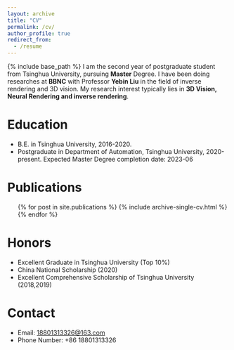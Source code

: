 ```yaml
---
layout: archive
title: "CV"
permalink: /cv/
author_profile: true
redirect_from:
  - /resume
---
```


{% include base_path %}
I am the second year of postgraduate student from Tsinghua University, pursuing **Master** Degree. I have been doing researches at **BBNC** with Professor **Yebin Liu** in the field of inverse rendering and 3D vision. My research interest typically lies in **3D Vision, Neural Rendering and inverse rendering**.


Education
======
* B.E. in Tsinghua University, 2016-2020.
* Postgraduate in Department of Automation, Tsinghua University, 2020-present. Expected Master Degree completion date: 2023-06

<!-- Work experience
======
* Summer 2015: Research Assistant
  * Github University
  * Duties included: Tagging issues
  * Supervisor: Professor Git

* Fall 2015: Research Assistant
  * Github University
  * Duties included: Merging pull requests
  * Supervisor: Professor Hub -->
  
<!-- Skills
======
* Skill 1
* Skill 2
  * Sub-skill 2.1
  * Sub-skill 2.2
  * Sub-skill 2.3
* Skill 3 -->

Publications
======
  <ul>{% for post in site.publications %}
    {% include archive-single-cv.html %}
  {% endfor %}</ul>

Honors
======
* Excellent Graduate in Tsinghua University (Top 10%)
* China National Scholarship (2020)
* Excellent Comprehensive Scholarship of Tsinghua University (2018,2019)

Contact
======
* Email: 18801313326@163.com
* Phone Number: +86 18801313326


